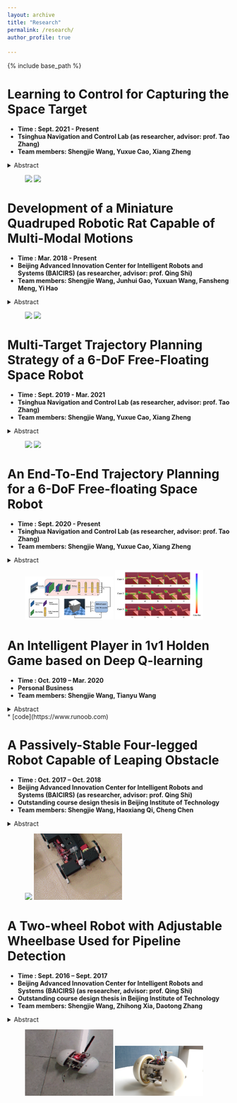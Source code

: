 ```yaml
---
layout: archive
title: "Research"
permalink: /research/
author_profile: true

---
```


{% include base_path %}

Learning to Control for Capturing the Space Target 
======
* **Time : Sept. 2021 - Present**
* **Tsinghua Navigation and Control Lab (as researcher, advisor: prof. Tao Zhang)**
* **Team members: Shengjie Wang, Yuxue Cao, Xiang Zheng**
<details>
<summary>Abstract</summary>
<pre>
* Developed a hierachical decoupling optimization algorithm to realize 6D-pose multi-target trajectory planning for the free-floating space robot.
* In order to reduce the complexity of exploration, the whole system consists of two layers : the high-level policy completes the collision-free trajectory planning of the end-effector pose; the low-level policy divides the pose reaching problem into two sub-problems (position and orientation). 
* Thanks to introducing the expert policy and hindlight experice replay, the policies reach the optimal quickly optimized by reinforcement learning.
* Our approach generalizes to capture a target satellite under different poses, despite being trained without the gripper.
</pre>
</details>
<figure class="half">
    <img src="/images/capture3.gif" width="200">
    <img src="/images/capture4.gif" width="200">
</figure>	




Development of a Miniature Quadruped Robotic Rat Capable of Multi-Modal Motions
======
* **Time : Mar. 2018 - Present**
* **Beijing Advanced Innovation Center for Intelligent Robots and Systems (BAICIRS) (as researcher, advisor: prof. Qing Shi)**
* **Team members: Shengjie Wang, Junhui Gao, Yuxuan Wang, Fansheng Meng, Yi Hao**
<details>
<summary>Abstract</summary>
<pre>
* Developed a miniature rat-inspired robot integrated with $12$ actuated DOFs and a size of $202\times55\times75 mm^3$ . The morphology and weight of the robotic rat is the same as a mature rat. The mechanical structure of the robotic rat makes full use of the connecting rod mechanism to transfer the movement. 
* Designed an optimal Central Pattern Generator (CPG) network through Particle Swarm Optimization (PSO) algorithm which guaranteed adjustable frequency and amplitude to determine gait pattern and stride frequency. This method solves how to choose the optimal parameters of the CPG network based on Kimura model.
* Designed a hierarchical multi-modal locomotion controller for a rat-inspired quadruped robot based on optimization with bionic constraints. Consisting of three layers, our method can execute multiple modes including crouch-standing action, walking forward, turning around, crawling and recovery from a fall.
* Compared with the quadruped robots in similar size, the motion performance of our robot has some certain advantages. The maximum speed of the robotic rat reaches 15 cm/s, and the radius of turning is less than 6 cm. Except for them, it can carry loads that are 60% of its weight. 
</pre>
</details>
<figure class="half">
  	<img src="/images/rat3.gif" width="200">
  	<img src="/images/rat5.gif" width="200">
</figure>



Multi-Target Trajectory Planning Strategy of a 6-DoF Free-Floating Space Robot
======
* **Time : Sept. 2019 - Mar. 2021**
* **Tsinghua Navigation and Control Lab (as researcher, advisor: prof. Tao Zhang)**
* **Team members: Shengjie Wang, Yuxue Cao, Xiang Zheng**
<details>
<summary>Abstract</summary>
<pre>
* Developed an identification algorithm of the target position and estimated the relative pose between the space robot and target satellite using visual simultaneous localization and mapping (SLAM).
* Designed a robust multi-target capture strategy of a 6-DoF free-floating space robot within a large initial space; Proposed the Action Ensembles based on Poisson distribution (AEP) method to improve the Proximal Policy Optimization (PPO) algorithm, boosting the terminal capture precision under a certain low threshold of error.
* Evaluated our approach on three tasks: grasping objects in the case of different masses of the base satellite, external disturbances at joints, and even single joint failure, without any further fine-tuning.
</pre>
</details>
<figure class="half">
    <img src="/images/horizon.gif" width="200">
    <img src="/images/vertical.gif" width="200">
</figure>	



An End-To-End Trajectory Planning for a  6-DoF Free-floating Space Robot 
======
* **Time : Sept. 2020 - Present**
* **Tsinghua Navigation and Control Lab (as researcher, advisor: prof. Tao Zhang)**
* **Team members: Shengjie Wang, Yuxue Cao, Xiang Zheng**
<details>
<summary>Abstract</summary>
<pre>
* Designed an end-to-end planning system of perception, planning and control, which is divided into three layers of convolution network and three layers of perceptron network in policy layer, and velocity tracking PD controller in driver layer.
* Implemented a deep reinforcement learning algorithm based on maximum entropy for the learning of parameters in the network, and had better performance comparing with other baseline algorithms.
* Evaluated the kinematic and dynamic characteristics of the trained strategy,and carried out antidisturbance experiments to test its robustness.
</pre>
</details>
<figure class="half">
    <img src="/images/end2end1.png" width="200">
    <img src="/images/end2end2.png" width="200">
</figure>

An Intelligent Player in 1v1 Holden Game based on Deep Q-learning
======
* **Time : Oct. 2019 – Mar. 2020**
* **Personal Business**
* **Team members: Shengjie Wang, Tianyu Wang**
<details>
<summary>Abstract</summary>
<pre>
* Developed a platform based on python for 1V1 holdem game.
* Designed an agent based on Double Deep Q-learning to compete another agent based on Monte Carlo method. 
* Testified our method on the environment where the opponent knows the fully observation, and results show the winning percentage of our method is approximately the opponent. 
</pre>
</details>
* [code](https://www.runoob.com)


A Passively-Stable Four-legged Robot Capable of Leaping Obstacle 
======
* **Time : Oct. 2017 – Oct. 2018**
* **Beijing Advanced Innovation Center for Intelligent Robots and Systems (BAICIRS) (as researcher, advisor: prof. Qing Shi)**
* **Outstanding course design thesis in Beijing Institute of Technology**
* **Team members: Shengjie Wang, Haoxiang Qi, Cheng Chen**
<details>
<summary>Abstract</summary>
<pre>
* Designed a special foot structure, which is composed of three semicircular arcs of carbon fiber. 
* Designed an ejection mechanism based on spring energy storage, in which the energy of spring is stored by rack and pinion mechanism.
* Developed a control system using WiFi communication, integrated PID control based on position tracking, and realized the modes including walking, turning and leaping obstacle.
</pre>
</details>
<figure class="half">
    <img src="/images/multi_feet.gif" width="200">
    <img src="/images/multi_feet2.gif" width="200">
</figure>	


A Two-wheel Robot with Adjustable Wheelbase Used for Pipeline Detection
======
* **Time : Sept. 2016 – Sept. 2017**
* **Beijing Advanced Innovation Center for Intelligent Robots and Systems (BAICIRS) (as researcher, advisor: prof. Qing Shi)**
* **Outstanding course design thesis in Beijing Institute of Technology**
* **Team members: Shengjie Wang, Zhihong Xia, Daotong Zhang**
<details>
<summary>Abstract</summary>
<pre>
* Designed a two-wheel robot, and implemented a method of changing the wheelbase based on rack and pinion mechanism. 
* Developed a control system based on WiFi communication, integrated the function of remote image transmission, and testified some experiments in narrow pipelines.
</pre>
</details>
<figure class="half">
    <img src="/images/piperobot.gif" width="200">
    <img src="/images/piperobot2.png" width="200">
</figure>	
